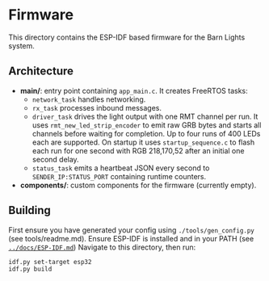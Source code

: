 # Firmware

This directory contains the ESP-IDF based firmware for the Barn Lights system.

## Architecture

- **main/**: entry point containing `app_main.c`. It creates FreeRTOS tasks:
  - `network_task` handles networking.
  - `rx_task` processes inbound messages.
  - `driver_task` drives the light output with one RMT channel per run. It uses `rmt_new_led_strip_encoder` to emit raw GRB bytes and starts all channels before waiting for completion. Up to four runs of 400 LEDs each are supported. On startup it uses `startup_sequence.c` to flash each run for one second with RGB 218,170,52 after an initial one second delay.
  - `status_task` emits a heartbeat JSON every second to `SENDER_IP:STATUS_PORT` containing runtime counters.
- **components/**: custom components for the firmware (currently empty).

## Building

First ensure you have generated your config using `./tools/gen_config.py` (see tools/readme.md).
Ensure ESP-IDF is installed and in your PATH (see [`../docs/ESP-IDF.md`](../docs/ESP-IDF.md))
Navigate to this directory, then run:

```
idf.py set-target esp32
idf.py build
```